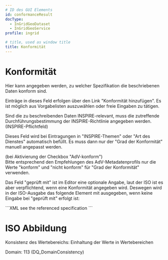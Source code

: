 ```yaml
---
# ID des GUI Elements
id: conformanceResult
docType: 
  - InGridGeoDataset
  - InGridGeoService
profile: ingrid

# title, used as window title
title: Konformität
---
```


# Konformität

<p>Hier kann angegeben werden, zu welcher Spezifikation die beschriebenen Daten konform sind.</p><p>Einträge in dieses Feld erfolgen über den Link "Konformität hinzufügen". Es ist möglich aus Vorgabelisten auszuwählen oder freie Eingaben zu tätigen.</p><p>Sind die zu beschreibenden Daten INSPIRE-relevant, muss die zutreffende Durchführungsbestimmung der INSPIRE-Richtlinie angegeben werden. (INSPIRE-Pflichtfeld)</p><p>Dieses Feld wird bei Eintragungen in "INSPIRE-Themen" oder "Art des Dienstes" automatisch befüllt. Es muss dann nur der "Grad der Konformität" manuell angepasst werden.</p><p>(bei Aktivierung der Checkbox "AdV-konform")<br />Bitte entsprechend den Empfehlungen des AdV-Metadatenprofils nur die Werte "konform" und "nicht konform" für "Grad der Konformität" verwenden.</p>
<p>Das Feld "geprüft mit" ist im Editor eine optionale Angabe, laut der ISO ist es aber verpflichtend, wenn eine Konformität angegeben wird. Deswegen wird in der ISO-Ausgabe das folgende Element mit ausgegeben, wenn keine Eingabe bei "geprüft mit" erfolgt ist:</p>
```XML
<gmd:explanation>
  <gco:CharacterString>see the referenced specification</gco:CharacterString>
</gmd:explanation>
```

# ISO Abbildung

Konsistenz des Wertebereichs: Einhaltung der Werte in Wertebereichen

Domain: 113 (DQ_DomainConsistency)

